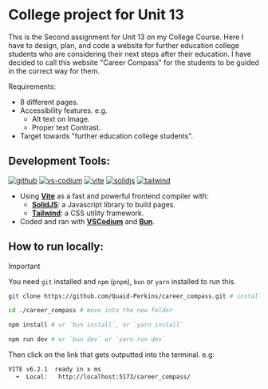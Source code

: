 # College project for Unit 13

This is the Second assignment for Unit 13 on my College Course.
Here I have to design, plan, and code a website for further education college students who are considering their next steps after their education.
I have decided to call this website "Career Compass" for the students to be guided in the correct way for them.

Requirements:

- 8 different pages.
- Accessibility features. e.g.
  - Alt text on Image.
  - Proper text Contrast.
- Target towards "further education college students".

## Development Tools:

[![github](https://cdn.jsdelivr.net/npm/@intergrav/devins-badges@3/assets/compact-minimal/available/github_vector.svg)](https://github.com/)
[![vs-codium](https://lieonstudios.github.io/assets/v1/badge/compact-minimal/svg/vscodium.svg)](https://vscodium.com/)
[![vite](https://lieonstudios.github.io/assets/v1/badge/compact-minimal/svg/vite.svg)](https://vite.dev/)
[![solidjs](https://lieonstudios.github.io/assets/v1/badge/compact-minimal/svg/solidjs.svg)](https://solidjs.com/)
[![tailwind](https://lieonstudios.github.io/assets/v1/badge/compact-minimal/svg/tailwind.svg)](https://tailwindcss.com/)

- Using [**Vite**](https://vite.dev/) as a fast and powerful frontend compiler with:
  - [**SolidJS**](https://solidjs.com/): a Javascript library to build pages.
  - [**Tailwind**](https://tailwindcss.com/): a CSS utility framework.
- Coded and ran with [**VSCodium**](https://vscodium.com/) and [**Bun**](https://bun.sh).

## How to run locally:

> [!IMPORTANT]
> You need `git` installed and `npm` (`pnpm`), `bun` or `yarn` installed to run this.

```sh
git clone https://github.com/Quaid-Perkins/career_compass.git # install git here - https://git-scm.com/downloads

cd ./career_compass # move into the new folder

npm install # or `bun install`, or `yarn install`

npm run dev # or `bun dev` or `yarn run dev`
```

Then click on the link that gets outputted into the terminal. e.g:

```sh
VITE v6.2.1  ready in x ms
  ➜  Local:   http://localhost:5173/career_compass/
```
